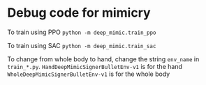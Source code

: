 # Debug code for mimicry

To train using PPO
`python -m deep_mimic.train_ppo`

To train using SAC
`python -m deep_mimic.train_sac`

To change from whole body to hand, change the string `env_name` in `train_*.py`.
`HandDeepMimicSignerBulletEnv-v1` is for the hand
`WholeDeepMimicSignerBulletEnv-v1` is for the whole body
